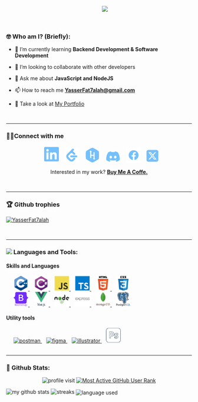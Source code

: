 <p align="center">
  <a href="https://github.com/YasserFat7alah">
  </a>
<a>&emsp;&emsp;</a>
  <a href="https://github.com/YasserFat7alah">
    <img src="https://readme-typing-svg.demolab.com/?lines=Hi+👋,+I+am+
    Yasser+Fathallah;Web+Developer+(NodeJs);2%2B%20years%20of%20coding%20experience;Always%20learning%20new%20things&font=Fira%20Code&center=left&width=440&height=45&color=1F6FEB&vCenter=true&pause=1000&size=25">
  </a>
</p>

<br/>


### 🤓 Who am I? (Briefly):

<!-- - 🔭 Fullstack developer at Intlaq -->

- 🌱 I’m currently learning **Backend Development & Software Development**

- 👯 I’m looking to collaborate with other developers

- 💬 Ask me about **JavaScript and NodeJS**

- 📫 How to reach me **YasserFat7alah@gmail.com**

- 📄 Take a look at [ My Portfolio]()

<br/>

<hr>

    
### 👨‍💻Connect with me

<div align="center">
    &nbsp;&nbsp;
    <a href="https://linkedin.com/in/YasserFat7alah" target="blank"><img width='40px' src="images/linkedin-brands.svg"/></a>
    &nbsp;&nbsp; 
    <a href="https://leetcode.com/u/notYAS/" target="blank"><img width='40px' src='images/leetcode-brands.svg'/></a>
    &nbsp;&nbsp;
    <a href="https://www.hackerrank.com/YasserFat7alah?hr_r=1" target="blank"><img width='40px' src='images/hackerrank-brands.svg'/></a>
    &nbsp;&nbsp; 
    <a href="https://discord.com/users/1002611291241844766" target="blank"><img width='40px' src='images/discord-brands.svg'/></a>
    &nbsp;&nbsp;
    <a href="https://fb.com/YasserFat7alah" target="blank"><img width='40px' src='images/facebook-brands.svg'/></a>
    &nbsp;&nbsp;
    <a href="https://x.com/YasserFat7alah" target="blank"> <img width='32px' src="images/x-twitter-brands.svg"></a>
</div>
<p align='center'>
    Interested in my work?
    <a href="https://www.buymeacoffee.com/YasserFat7alah" target="_blank" style= 'font-weight: bold; font-size:14px'>Buy Me A Coffe.
</a>
</p>



<!--
<a href="https://twitter.com/YasserFat7alah"><img src="https://gtce.itsvg.in/api?username=YasserFat7alah&theme=github_dark&response=false&border=true&time=true&icon=hashtag" /></a>
-->
<br/>
<hr>

### 🏆 Github trophies
<div align="center">
<p align="left"> <a href="https://github.com/ryo-ma/github-profile-trophy"><img src="https://github-profile-trophy.vercel.app/?username=YasserFat7alah&theme=onedark&no-frame=true&row=1" alt="YasserFat7alah" /></a> </p></div>

<br/>
<hr>



<h3 align="left"><img src="https://media.giphy.com/media/WUlplcMpOCEmTGBtBW/giphy.gif" width="50"> Languages and Tools:</h3>
<h4 align="left"> Skills and Languages </h4>
<div align="left" >
  &nbsp;&nbsp;&nbsp;&nbsp;
  <a href="https://www.w3schools.com/cpp/" target="_blank" rel="noreferrer"> <img src="https://raw.githubusercontent.com/devicons/devicon/master/icons/cplusplus/cplusplus-original.svg" alt="cplusplus" width="40" height="40"/> </a> 
  &nbsp;&nbsp;
  <a href="https://www.w3schools.com/cs/" target="_blank" rel="noreferrer"> <img src="https://raw.githubusercontent.com/devicons/devicon/master/icons/csharp/csharp-original.svg" alt="csharp" width="40" height="40"/> </a> 
  &nbsp;&nbsp;
  <a href="https://developer.mozilla.org/en-US/docs/Web/JavaScript" target="_blank" rel="noreferrer"> <img src="https://raw.githubusercontent.com/devicons/devicon/master/icons/javascript/javascript-original.svg" alt="javascript" width="40" height="40"/> </a>
  &nbsp;&nbsp;
  <a href="https://www.typescriptlang.org/" target="_blank" rel="noreferrer"> <img src="https://raw.githubusercontent.com/devicons/devicon/master/icons/typescript/typescript-original.svg" alt="typescript" width="40" height="40"/> </a>
  &nbsp;&nbsp;
  <a href="https://www.w3.org/html/" target="_blank" rel="noreferrer"> <img src="https://raw.githubusercontent.com/devicons/devicon/master/icons/html5/html5-original-wordmark.svg" alt="html5" width="40" height="40"/> </a>
  &nbsp;&nbsp;
  <a href="https://www.w3schools.com/css/" target="_blank" rel="noreferrer"> <img src="https://raw.githubusercontent.com/devicons/devicon/master/icons/css3/css3-original-wordmark.svg" alt="css3" width="40" height="40"/> </a>
  <br/>
  &nbsp;&nbsp;&nbsp;&nbsp;
  <a href="https://getbootstrap.com" target="_blank" rel="noreferrer"> <img src="https://raw.githubusercontent.com/devicons/devicon/master/icons/bootstrap/bootstrap-plain-wordmark.svg" alt="bootstrap" width="40" height="40"/> </a>
  &nbsp;&nbsp;
  <a href="https://vuejs.org/" target="_blank" rel="noreferrer"> <img src="https://raw.githubusercontent.com/devicons/devicon/master/icons/vuejs/vuejs-original-wordmark.svg" alt="vuejs" width="40" height="40"/> </a>
  &nbsp;&nbsp;
  <a href="https://nodejs.org" target="_blank" rel="noreferrer"> <img src="https://raw.githubusercontent.com/devicons/devicon/master/icons/nodejs/nodejs-original-wordmark.svg" alt="nodejs" width="40" height="40"/> </a>
  &nbsp;&nbsp;
  <a href="https://expressjs.com" target="_blank" rel="noreferrer"> <img src="https://raw.githubusercontent.com/devicons/devicon/master/icons/express/express-original-wordmark.svg" alt="express" width="40" height="40"/> </a>
  &nbsp;&nbsp;
  <a href="https://www.mongodb.com/" target="_blank" rel="noreferrer"> <img src="https://raw.githubusercontent.com/devicons/devicon/master/icons/mongodb/mongodb-original-wordmark.svg" alt="mongodb" width="40" height="40"/> </a> 
  &nbsp;&nbsp;
  <a href="https://www.postgresql.org" target="_blank" rel="noreferrer"> <img src="https://raw.githubusercontent.com/devicons/devicon/master/icons/postgresql/postgresql-original-wordmark.svg" alt="postgresql" width="40" height="40"/> </a>
 </div>
 
<h4 align="left"> Utility tools  </h4>
<div align="left" >
  &nbsp;&nbsp;&nbsp;&nbsp;
  <a href="https://postman.com" target="_blank" rel="noreferrer"> <img src="https://www.vectorlogo.zone/logos/getpostman/getpostman-icon.svg" alt="postman" width="40" height="40"/> </a>
  &nbsp;&nbsp;
  <a href="https://www.figma.com/" target="_blank" rel="noreferrer"> <img src="https://www.vectorlogo.zone/logos/figma/figma-icon.svg" alt="figma" width="40" height="40"/> </a>
  &nbsp;&nbsp;
  <a href="https://www.adobe.com/in/products/illustrator.html" target="_blank" rel="noreferrer"> <img src="https://www.vectorlogo.zone/logos/adobe_illustrator/adobe_illustrator-icon.svg" alt="illustrator" width="40" height="40"/> </a>
  &nbsp;&nbsp;
  <a href="https://www.photoshop.com/en" target="_blank" rel="noreferrer"> <img src="https://raw.githubusercontent.com/devicons/devicon/master/icons/photoshop/photoshop-line.svg" alt="photoshop" width="40" height="40"/> </a>
</div>












<br/>
<hr>

### 👦 Github Stats:

<div align="center">

![profile visit](https://komarev.com/ghpvc/?username=YasserFat7alah) [![Most Active GitHub User Rank](https://endy419y2alipob.m.pipedream.net)](https://commits.top/egypt.html)

<p align="left">
<img src="https://github-readme-stats.vercel.app/api?username=YasserFat7alah&show_icons=true&theme=highcontrast&count_private=true" alt="my github stats" width="420" height="170"/>
<img src="https://github-readme-streak-stats.herokuapp.com/?user=YasserFat7alah&theme=dark&background=000000" width="420" height ="170" alt="streaks"/>
<img align="center" src="https://github-readme-stats.vercel.app/api/top-langs?username=YasserFat7alah&show_icons=true&theme=highcontrast&locale=en&layout=compact&card_width=840&card_height=170" alt="language used" width="840" height="170" /> 

</p>

</div>

